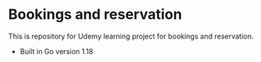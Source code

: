 # Bookings and reservation

This is repository for Udemy learning project for bookings and reservation.

- Built in Go version 1.18